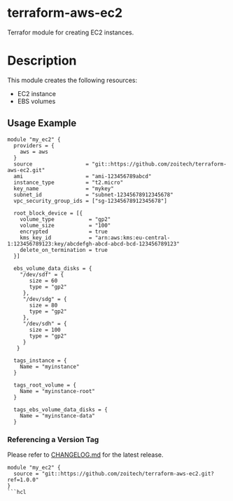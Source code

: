 # terraform-aws-ec2

Terrafor module for creating EC2 instances.

# Description

This module creates the following resources:

* EC2 instance
* EBS volumes

## Usage Example

```hcl
module "my_ec2" {
  providers = {
    aws = aws
  }
  source                 = "git::https://github.com/zoitech/terraform-aws-ec2.git"
  ami                    = "ami-123456789abcd"
  instance_type          = "t2.micro"
  key_name               = "mykey"
  subnet_id              = "subnet-12345678912345678"
  vpc_security_group_ids = ["sg-12345678912345678"]

  root_block_device = [{
    volume_type           = "gp2"
    volume_size           = "100"
    encrypted             = true
    kms_key_id            = "arn:aws:kms:eu-central-1:123456789123:key/abcdefgh-abcd-abcd-bcd-123456789123"
    delete_on_termination = true
  }]

  ebs_volume_data_disks = {
    "/dev/sdf" = {
       size = 60
       type = "gp2"
     },
     "/dev/sdg" = {
       size = 80
       type = "gp2"
     },
     "/dev/sdh" = {
       size = 100
       type = "gp2"
     }
   }

  tags_instance = {
    Name = "myinstance"
  }

  tags_root_volume = {
    Name = "myinstance-root"
  }

  tags_ebs_volume_data_disks = {
    Name = "myinstance-data"
  }
```

### Referencing a Version Tag

Please refer to [CHANGELOG.md](CHANGELOG.md) for the latest release.

```hcl
module "my_ec2" {
  source = "git::https://github.com/zoitech/terraform-aws-ec2.git?ref=1.0.0"
}
```hcl